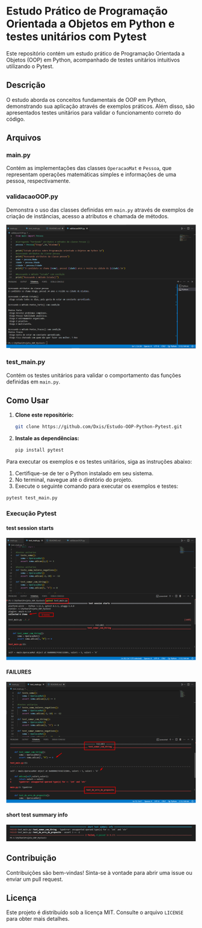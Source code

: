 # Estudo Prático de Programação Orientada a Objetos em Python e testes unitários com Pytest

Este repositório contém um estudo prático de Programação Orientada a Objetos (OOP) em Python, acompanhado de testes unitários intuitivos utilizando o Pytest.

## Descrição

O estudo aborda os conceitos fundamentais de OOP em Python, demonstrando sua aplicação através de exemplos práticos. Além disso, são apresentados testes unitários para validar o funcionamento correto do código.

## Arquivos

### main.py

Contém as implementações das classes `OperacaoMat` e `Pessoa`, que representam operações matemáticas simples e informações de uma pessoa, respectivamente.

### validacaoOOP.py

Demonstra o uso das classes definidas em `main.py` através de exemplos de criação de instâncias, acesso a atributos e chamada de métodos.

![Validacação OOP](img_validacaoOOP.png)

### test_main.py

Contém os testes unitários para validar o comportamento das funções definidas em `main.py`.

## Como Usar

1. **Clone este repositório:**

    ```bash
    git clone https://github.com/Dxis/Estudo-OOP-Python-Pytest.git
    ```

2. **Instale as dependências:**

    ```bash
    pip install pytest
    ```


Para executar os exemplos e os testes unitários, siga as instruções abaixo:

1. Certifique-se de ter o Python instalado em seu sistema.
2. No terminal, navegue até o diretório do projeto.
3. Execute o seguinte comando para executar os exemplos e testes:

```bash
pytest test_main.py

```

### Execução Pytest 

#### test session starts
![test session starts](img_Pyteste001.png)

#### FAILURES
![FAILURES](img_Pyteste002.png)

#### short test summary info
![short test summary info](img_Pyteste003.png)


## Contribuição

Contribuições são bem-vindas! Sinta-se à vontade para abrir uma issue ou enviar um pull request.

## Licença

Este projeto é distribuído sob a licença MIT. Consulte o arquivo `LICENSE` para obter mais detalhes.


